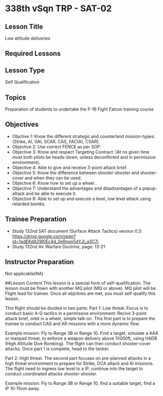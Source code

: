 # 338th vSqn TRP - SAT-02
## Lesson Title
Low altitude deliveries

## Required Lessons


## Lesson Type
Self Qualification

## Topics
Preparation of students to undertake the F-16 Fight Falcon training course

## Objectives
* Objctive 1: Know the different strategic and counterland mission-types:
(Strike, AI, GAI, SCAR, CAS, FAC(A), CSAR).
* Objective 2: Use correct FENCE as per SOP.
* Objective 3: Know and respect Targeting Contract:
(At no given time must both pilots be heads-down, unless deconflicted and in permissive environment).
* Objective 4: Able to give and receive 3-point attack brief.
* Objective 5: Know the difference between shooter-shooter and shooter-cover and when they can be used.
* Objective 6: Know how to set up a wheel .
* Objective 7: Understand the advantages and disadvantages of a popup-attack and be able to execute it.
* Objective 8: Able to set up and execute a level, low level attack using retarded bombs.

## Trainee Preparation
- Study 132nd SAT document (Surface Attack Tactics) version 0.3:
https://drive.google.com/open?id=1pdEKdA29I0Ec4d_0eRnon5dYJI_q3C7i
- Study 132nd Air Warfare Doctrine, page: 13-21

## Instructor Preparation
Not applicable(NA)


##Lesson Content
This lesson is a special form of self-qualification.
The lesson must be flown with another MQ pilot (MQ or above). MQ pilot will be Flight lead for trainee.
Once all objctives are met, you must self-qualify this lesson.

This flight should be divided in two parts:
Part 1: Low threat.
Focus is to conduct basic A-G tactics in a permissive environment: Recive 3-point attack brief, orbit in a wheel, simple talk-on. This first part is to prepare the trainee to conduct CAS and AR missions with a more dynamic flow.

Example mission: Fly to Range 3B or Range 10. Find a target, simulate a AAA or manpad threat, to enforce a weapon delivery above 10000ft, using HADB (High Altitude Dive Bombing). The flight can then conduct shooter-cover attacks.
Once part 1 is complete, head to the tanker.


Part 2: High threat.
The second part focuses on pre-planned attacks in a high threat environment to prepare for Strike, OCA attack and AI missions. The flight need to ingress low level to a IP, continue into the target to conduct coordinated attacks shooter-shooter.

Example mission: Fly to Range 3B or Range 10, find a suitable target, find a IP 10-15nm away.